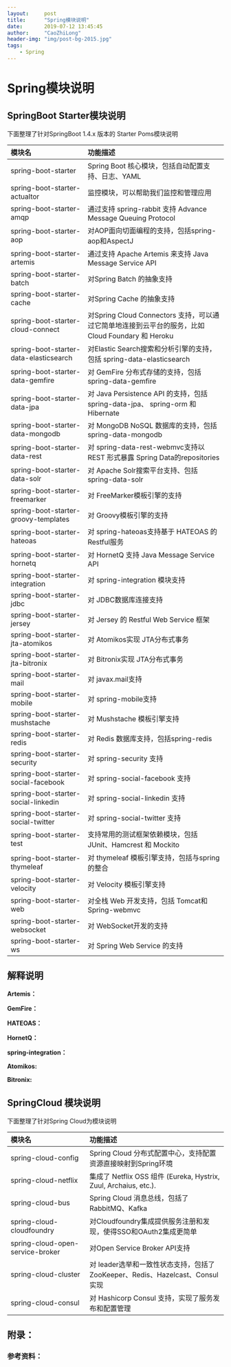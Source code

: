 ```yaml
---
layout:     post
title:      "Spring模块说明"
date:       2019-07-12 13:45:45
author:     "CaoZhiLong"
header-img: "img/post-bg-2015.jpg"
tags:
    - Spring
---
```





# Spring模块说明

## SpringBoot Starter模块说明

下面整理了针对SpringBoot 1.4.x 版本的 Starter Poms模块说明

|  模块名   | 功能描述  |
|  :----  | :----  |
| spring-boot-starter  | Spring Boot 核心模块，包括自动配置支持、日志、YAML |
| spring-boot-starter-actualtor  | 监控模块，可以帮助我们监控和管理应用 |
| spring-boot-starter-amqp  | 通过支持 spring-rabbit 支持 Advance Message Queuing Protocol |
| spring-boot-starter-aop  | 对AOP面向切面编程的支持，包括spring-aop和AspectJ |
| spring-boot-starter-artemis  | 通过支持 Apache Artemis 来支持 Java Message Service API |
| spring-boot-starter-batch  | 对Spring Batch 的抽象支持 |
| spring-boot-starter-cache  | 对Spring Cache 的抽象支持 |
| spring-boot-starter-cloud-connect  | 对Spring Cloud Connectors 支持，可以通过它简单地连接到云平台的服务，比如 Cloud Foundary 和 Heroku |
| spring-boot-starter-data-elasticsearch  | 对Elastic Search搜索和分析引擎的支持，包括 spring-data-elasticsearch |
| spring-boot-starter-data-gemfire  | 对 GemFire 分布式存储的支持，包括 spring-data-gemfire |
| spring-boot-starter-data-jpa  | 对 Java Persistence API 的支持，包括 spring-data-jpa、 spring-orm 和 Hibernate|
| spring-boot-starter-data-mongodb  | 对 MongoDB NoSQL 数据库的支持，包括 spring-data-mongodb |
| spring-boot-starter-data-rest  | 对 spring-data-rest-webmvc支持以REST 形式暴露 Spring Data的repositories  |
| spring-boot-starter-data-solr  | 对 Apache Solr搜索平台支持、包括 spring-data-solr  |
| spring-boot-starter-freemarker  | 对 FreeMarker模板引擎的支持 |
| spring-boot-starter-groovy-templates  | 对 Groovy模板引擎的支持 |
| spring-boot-starter-hateoas  | 对 spring-hateoas支持基于 HATEOAS 的Restful服务 |
| spring-boot-starter-hornetq  | 对 HornetQ 支持 Java Message Service API  |
| spring-boot-starter-integration  | 对 spring-integration 模块支持  |
| spring-boot-starter-jdbc  | 对 JDBC数据库连接支持  |
| spring-boot-starter-jersey  | 对 Jersey 的 Restful Web Service 框架  |
| spring-boot-starter-jta-atomikos  | 对 Atomikos实现 JTA分布式事务  |
| spring-boot-starter-jta-bitronix  | 对 Bitronix实现 JTA分布式事务  |
| spring-boot-starter-mail  | 对 javax.mail支持 |
| spring-boot-starter-mobile  | 对 spring-mobile支持 |
| spring-boot-starter-mushstache  | 对 Mushstache 模板引擎支持 |
| spring-boot-starter-redis  | 对 Redis 数据库支持，包括spring-redis |
| spring-boot-starter-security  | 对 spring-security 支持 |
| spring-boot-starter-social-facebook  | 对 spring-social-facebook 支持 |
| spring-boot-starter-social-linkedin  | 对 spring-social-linkedin 支持 |
| spring-boot-starter-social-twitter  | 对 spring-social-twitter 支持 |
| spring-boot-starter-test  | 支持常用的测试框架依赖模块，包括JUnit、Hamcrest 和 Mockito |
| spring-boot-starter-thymeleaf  | 对 thymeleaf 模板引擎支持，包括与spring的整合 |
| spring-boot-starter-velocity  | 对 Velocity 模板引擎支持|
| spring-boot-starter-web  | 对全栈 Web 开发支持，包括 Tomcat和Spring-webmvc|
| spring-boot-starter-websocket  | 对 WebSocket开发的支持|
| spring-boot-starter-ws  | 对 Spring Web Service 的支持|


## 解释说明







**Artemis：** 

**GemFire：** 

**HATEOAS：** 

**HornetQ：** 

**spring-integration：**

**Atomikos:**

**Bitronix:**


## SpringCloud 模块说明

下面整理了针对Spring Cloud为模块说明

|  模块名   | 功能描述  |
|  :----  | :----  |
| spring-cloud-config  | Spring Cloud 分布式配置中心，支持配置资源直接映射到Spring环境 |
| spring-cloud-netflix  | 集成了 Netflix OSS 组件 (Eureka, Hystrix, Zuul, Archaius, etc.). |
| spring-cloud-bus  | Spring Cloud 消息总线，包括了 RabbitMQ、Kafka |
| spring-cloud-cloudfoundry  | 对Cloudfoundry集成提供服务注册和发现，使得SSO和OAuth2集成更简单 |
| spring-cloud-open-service-broker  | 对Open Service Broker API支持 |
| spring-cloud-cluster | 对 leader选举和一致性状态支持，包括了ZooKeeper、Redis、Hazelcast、Consul实现 |
| spring-cloud-consul  | 对 Hashicorp Consul 支持，实现了服务发布和配置管理 | 


## 附录：

### 参考资料：　












